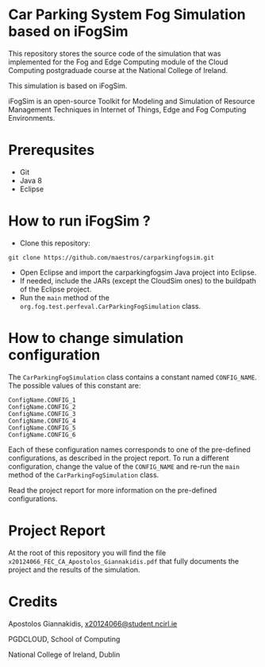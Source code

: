 # Car Parking System Fog Simulation based on iFogSim
This repository stores the source code of the simulation that was implemented
for the Fog and Edge Computing module of the Cloud Computing postgraduade course at the National College of Ireland.

This simulation is based on iFogSim.

iFogSim is an open-source Toolkit for Modeling and Simulation of Resource Management Techniques in Internet of Things, Edge and Fog Computing Environments.

# Prerequsites
 * Git
 * Java 8
 * Eclipse

# How to run iFogSim ?
* Clone this repository:
```
git clone https://github.com/maestros/carparkingfogsim.git
```
* Open Eclipse and import the carparkingfogsim Java project into Eclipse.
* If needed, include the JARs (except the CloudSim ones) to the buildpath of the Eclipse project.  
* Run the `main` method of the `org.fog.test.perfeval.CarParkingFogSimulation` class.

# How to change simulation configuration
The `CarParkingFogSimulation` class contains a constant named `CONFIG_NAME`. The possible values of this constant are:
```
ConfigName.CONFIG_1
ConfigName.CONFIG_2
ConfigName.CONFIG_3
ConfigName.CONFIG_4
ConfigName.CONFIG_5
ConfigName.CONFIG_6
```
Each of these configuration names corresponds to one of the pre-defined configurations, as described in the project report.
To run a different configuration, change the value of the `CONFIG_NAME` and re-run the `main` method of the `CarParkingFogSimulation` class.

Read the project report for more information on the pre-defined configurations.

# Project Report
At the root of this repository you will find the file `x20124066_FEC_CA_Apostolos_Giannakidis.pdf`
that fully documents the project and the results of the simulation.

# Credits
Apostolos Giannakidis, x20124066@student.ncirl.ie

PGDCLOUD, School of Computing

National College of Ireland, Dublin 
